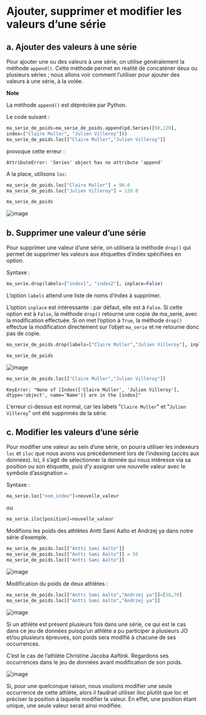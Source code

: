 # Ajouter, supprimer et modifier les valeurs d’une série

## a. Ajouter des valeurs à une série

Pour ajouter une ou des valeurs à une série, on utilise généralement la méthode ```append()```. Cette méthode permet en réalité de concaténer deux ou plusieurs séries ; nous allons voir comment l’utiliser pour ajouter des valeurs à une série, à la volée.

__Note__ 

La méthode ```append()``` est dépréciée par Python.

Le code suivant :
```python
ma_serie_de_poids=ma_serie_de_poids.append(pd.Series([90,120],  
index=["Claire Muller", "Julien Villeroy"])) 
ma_serie_de_poids.loc[["Claire Muller","Julien Villeroy"]]
```
provoque cette erreur :

```
AttributeError: 'Series' object has no attribute 'append'
```

A la place, utilisons ```loc```:

```python
ma_serie_de_poids.loc["Claire Muller"] = 90.0
ma_serie_de_poids.loc["Julien Villeroy"] = 120.0
```

```python
ma_serie_de_poids
```

![image](https://github.com/user-attachments/assets/7220a498-c238-43fa-9faf-f88614f7ef81)


## b. Supprimer une valeur d’une série

Pour supprimer une valeur d’une série, on utilisera la méthode ```drop()``` qui permet de supprimer les valeurs aux étiquettes d’index spécifiées en option.

Syntaxe :
```python
ma_serie.drop(labels=["index1", "index2"], inplace=False) 
```

L’option ```labels``` attend une liste de noms d’index à supprimer.

L’option ```inplace``` est intéressante : par défaut, elle est à ```False```. Si cette option est à ```False```, la méthode ```drop()``` retourne une copie de ma_serie, avec la modification effectuée. Si on met l’option à ```True```, la méthode ```drop()``` effectue la modification directement sur l’objet ```ma_serie``` et ne retourne donc pas de copie.

```python
ma_serie_de_poids.drop(labels=["Claire Muller","Julien Villeroy"], inplace=True)
```

```python
ma_serie_de_poids
```

![image](https://github.com/user-attachments/assets/aecf1b28-ad8f-49cf-8a74-5c86bdf4557d)

```python
ma_serie_de_poids.loc[["Claire Muller","Julien Villeroy"]]
```
```
KeyError: "None of [Index(['Claire Muller', 'Julien Villeroy'], dtype='object', name='Name')] are in the [index]"
```

L'erreur ci-dessus est normal, car les labels "```Claire Muller```" et "```Julien Villeroy```" ont été supprimés de la série.

## c. Modifier les valeurs d’une série

Pour modifier une valeur au sein d’une série, on pourra utiliser les indexeurs ```loc``` et ```iloc``` que nous avons vus précédemment lors de l’indexing (accès aux données). Ici, il s’agit de sélectionner la donnée qui nous intéresse via sa position ou son étiquette, puis d’y assigner une nouvelle valeur avec le symbole d’assignation ```=```.

Syntaxe :
```python
ma_serie.loc["nom_index"]=nouvelle_valeur 
```
ou
```python
ma_serie.iloc[position]=nouvelle_valeur 
```

Modifions les poids des athlètes Antti Sami Aalto et Andrzej ya dans notre série d’exemple.

```python
ma_serie_de_poids.loc[["Antti Sami Aalto"]]
ma_serie_de_poids.loc[["Antti Sami Aalto"]] = 56
ma_serie_de_poids.loc[["Antti Sami Aalto"]]
```
![image](https://github.com/user-attachments/assets/b542b314-6cc1-46dd-81e4-34a6f44a86ad)

Modification du poids de deux athlètes :
```python
ma_serie_de_poids.loc[["Antti Sami Aalto","Andrzej ya"]]=[56,70] 
ma_serie_de_poids.loc[["Antti Sami Aalto","Andrzej ya"]]
```

![image](https://github.com/user-attachments/assets/b19594c7-7020-4484-983a-c337c0cd4203)

Si un athlète est présent plusieurs fois dans une série, ce qui est le cas dans ce jeu de données puisqu’un athlète a pu participer à plusieurs JO et/ou plusieurs épreuves, son poids sera modifié à chacune de ses occurrences.

C’est le cas de l’athlète Christine Jacoba Aaftink. Regardons ses occurrences dans le jeu de données avant modification de son poids.

![image](https://github.com/user-attachments/assets/10d4016c-7533-4dfe-81c0-e45bf72c7879)

Si, pour une quelconque raison, nous voulions modifier une seule occurrence de cette athlète, alors il faudrait utiliser iloc plutôt que loc et préciser la position à laquelle modifier la valeur. En effet, une position étant unique, une seule valeur serait ainsi modifiée.
